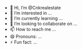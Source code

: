 - 👋 Hi, I’m @Cnkrealestate
- 👀 I’m interested in ...
- 🌱 I’m currently learning ...
- 💞️ I’m looking to collaborate on ...
- 📫 How to reach me ...
- 😄 Pronouns: ...
- ⚡ Fun fact: ...

<!---
Cnkrealestate/Cnkrealestate is a ✨ special ✨ repository because its `README.md` (this file) appears on your GitHub profile.
You can click the Preview link to take a look at your changes.
--->
